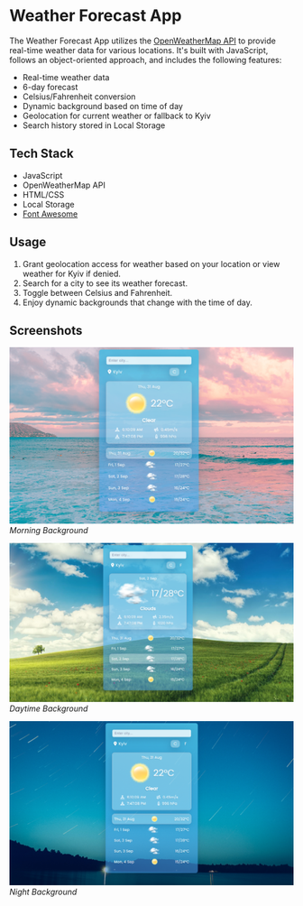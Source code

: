 # Weather Forecast App

The Weather Forecast App utilizes the [OpenWeatherMap API](https://api.openweathermap.org) to provide real-time weather data for various locations. It's built with JavaScript, follows an object-oriented approach, and includes the following features:

- Real-time weather data
- 6-day forecast
- Celsius/Fahrenheit conversion
- Dynamic background based on time of day
- Geolocation for current weather or fallback to Kyiv
- Search history stored in Local Storage

## Tech Stack

- JavaScript
- OpenWeatherMap API
- HTML/CSS
- Local Storage
- [Font Awesome](https://fontawesome.com/)

## Usage

1. Grant geolocation access for weather based on your location or view weather for Kyiv if denied.
2. Search for a city to see its weather forecast.
3. Toggle between Celsius and Fahrenheit.
4. Enjoy dynamic backgrounds that change with the time of day.

## Screenshots

![Morning Background](assets/screenshots/morning-background.png)
_Morning Background_

![Daytime Background](assets/screenshots/daytime-background.png)
_Daytime Background_

![Night Background](assets/screenshots/night-background.png)
_Night Background_
